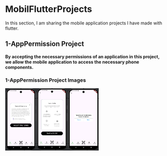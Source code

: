 # MobilFlutterProjects
In this section, I am sharing the mobile application projects I have made with flutter.

## 1-AppPermission Project
#### By accepting the necessary permissions of an application in this project, we allow the mobile application to access the necessary phone components.
### 1-AppPermission Project Images

<div style="display: flex; flex-wrap: wrap;">
    <span><img src="AppPermission/AppImg/PermissionPage.png" alt="" width="100" height="200"></span>
    <span><img src="AppPermission/AppImg/InfoPage.png" alt="" width="100" height="200"></span>
    <span><img src="AppPermission/AppImg/CheckPage.png" alt="" width="100" height="200"></span>
</div>
